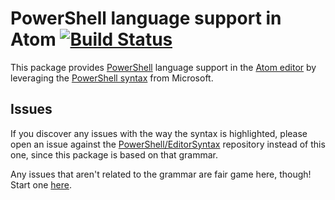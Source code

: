 # PowerShell language support in Atom [![Build Status](https://travis-ci.org/jugglingnutcase/language-powershell.svg?branch=master)](https://travis-ci.org/jugglingnutcase/language-powershell)

This package provides [PowerShell](https://msdn.microsoft.com/en-us/mt173057.aspx) language support in the [Atom editor](https://atom.io) by leveraging the [PowerShell syntax][ES] from Microsoft.

## Issues

If you discover any issues with the way the syntax is highlighted, please open an issue against the [PowerShell/EditorSyntax][ES] repository instead of this one, since this package is based on that grammar.

Any issues that aren't related to the grammar are fair game here, though! Start one [here](https://github.com/jugglingnutcase/language-powershell/issues/new).

[ES]:https://github.com/PowerShell/EditorSyntax
